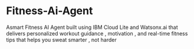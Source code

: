 # Fitness-Ai-Agent
Asmart Fitness AI Agent built using IBM Cloud Lite and Watsonx.ai that delivers personalized workout guidance , motivation , and real-time fitness tips that helps you sweat smarter , not harder
